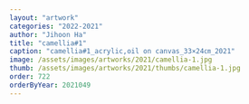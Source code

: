 ```yaml
---
layout: "artwork"
categories: "2022-2021"
author: "Jihoon Ha"
title: "camellia#1"
caption: "camellia#1_acrylic,oil on canvas_33×24㎝_2021"
image: /assets/images/artworks/2021/camellia-1.jpg
thumb: /assets/images/artworks/2021/thumbs/camellia-1.jpg
order: 722
orderByYear: 2021049
---
```

